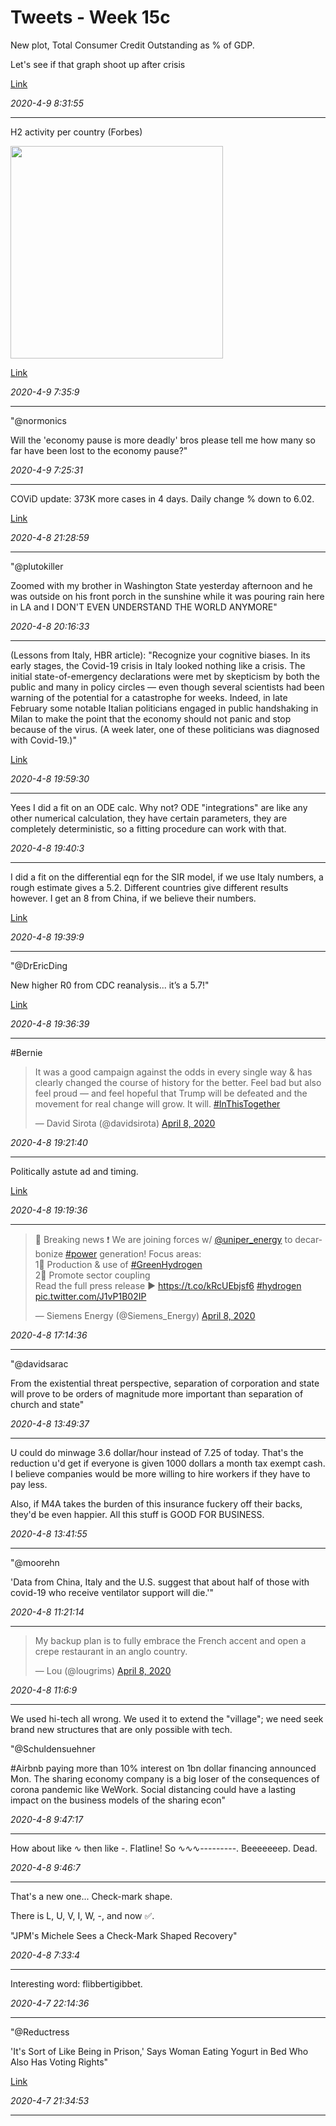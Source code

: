 # Tweets - Week 15c


New plot, Total Consumer Credit Outstanding as % of GDP. 

Let's see if that graph shoot up after crisis

[Link](https://muratk3n.github.io/thirdwave/en/2019/05/stats.html#debt)

*2020-4-9 8:31:55*

---

H2 activity per country (Forbes)

<img width="340" src="https://images.jifo.co/41203115_1585838234579.jpg"/>

[Link](https://www.forbes.com/sites/mitsubishiheavyindustries/2020/03/11/where-in-the-world-are-the-hydrogen-trailblazers-infographic/amp/?__twitter_impression=true)

*2020-4-9 7:35:9*

---

"@normonics

Will the 'economy pause is more deadly' bros please tell me how many
so far have been lost to the economy pause?"

*2020-4-9 7:25:31*

---

COViD update: 373K more cases in 4 days. Daily change % down to 6.02.

[Link](https://muratk3n.github.io/thirdwave/en/2020/02/corona.html)

*2020-4-8 21:28:59*

---

"@plutokiller

Zoomed with my brother in Washington State yesterday afternoon and he
was outside on his front porch in the sunshine while it was pouring
rain here in LA and I DON'T EVEN UNDERSTAND THE WORLD ANYMORE"

*2020-4-8 20:16:33*

---

(Lessons from Italy, HBR article): "Recognize your cognitive
biases. In its early stages, the Covid-19 crisis in Italy looked
nothing like a crisis. The initial state-of-emergency declarations
were met by skepticism by both the public and many in policy circles —
even though several scientists had been warning of the potential for a
catastrophe for weeks. Indeed, in late February some notable Italian
politicians engaged in public handshaking in Milan to make the point
that the economy should not panic and stop because of the virus. (A
week later, one of these politicians was diagnosed with Covid-19.)"

[Link](https://hbr.org/2020/03/lessons-from-italys-response-to-coronavirus)

*2020-4-8 19:59:30*

---

Yees I did a fit on an ODE calc. Why not? ODE "integrations" are like
any other numerical calculation, they have certain parameters, they
are completely deterministic, so a fitting procedure can work with
that.

*2020-4-8 19:40:3*

---

I did a fit on the differential eqn for the SIR model, if we use Italy
numbers, a rough estimate gives a 5.2. Different countries give
different results however. I get an 8 from China, if we believe their
numbers.

[Link](https://muratk3n.github.io/thirdwave/en/2020/02/corona_math.html)

*2020-4-8 19:39:9*

---

"@DrEricDing

New higher R0 from CDC reanalysis... it’s a 5.7!"

[Link](https://mobile.twitter.com/DrEricDing/status/1247872359312351232)

*2020-4-8 19:36:39*

---

\#Bernie

<blockquote class="twitter-tweet"><p lang="en" dir="ltr">It was a good campaign against the odds in every single way &amp; has clearly changed the course of history for the better. Feel bad but also feel proud — and feel hopeful that Trump will be defeated and the movement for real change will grow. It will. <a href="https://twitter.com/hashtag/InThisTogether?src=hash&amp;ref_src=twsrc%5Etfw">#InThisTogether</a></p>&mdash; David Sirota (@davidsirota) <a href="https://twitter.com/davidsirota/status/1247911732669898757?ref_src=twsrc%5Etfw">April 8, 2020</a></blockquote> <script async src="https://platform.twitter.com/widgets.js" charset="utf-8"></script>

*2020-4-8 19:21:40*

---

Politically astute ad and timing. 

[Link](https://twitter.com/postXamerica/status/1245867699063803904)

*2020-4-8 19:19:36*

---

<blockquote class="twitter-tweet"><p lang="en" dir="ltr">📢 Breaking news ❗️ We are joining forces w/ <a href="https://twitter.com/uniper_energy?ref_src=twsrc%5Etfw">@uniper_energy</a> to decarbonize <a href="https://twitter.com/hashtag/power?src=hash&amp;ref_src=twsrc%5Etfw">#power</a> generation! Focus areas: <br>1⃣ Production &amp; use of <a href="https://twitter.com/hashtag/GreenHydrogen?src=hash&amp;ref_src=twsrc%5Etfw">#GreenHydrogen</a> <br>2⃣ Promote sector coupling<br>Read the full press release ▶️ <a href="https://t.co/kRcUEbjsf6">https://t.co/kRcUEbjsf6</a> <a href="https://twitter.com/hashtag/hydrogen?src=hash&amp;ref_src=twsrc%5Etfw">#hydrogen</a> <a href="https://t.co/J1vP1B02IP">pic.twitter.com/J1vP1B02IP</a></p>&mdash; Siemens Energy (@Siemens_Energy) <a href="https://twitter.com/Siemens_Energy/status/1247803595346432004?ref_src=twsrc%5Etfw">April 8, 2020</a></blockquote> <script async src="https://platform.twitter.com/widgets.js" charset="utf-8"></script>

*2020-4-8 17:14:36*

---

"@davidsarac

From the existential threat perspective, separation of corporation and
state will prove to be orders of magnitude more important than
separation of church and state"

*2020-4-8 13:49:37*

---

U could do minwage 3.6 dollar/hour instead of 7.25 of today. That's
the reduction u'd get if everyone is given 1000 dollars a month tax
exempt cash. I believe companies would be more willing to hire workers
if they have to pay less.

Also, if M4A takes the burden of this insurance fuckery off their
backs, they'd be even happier. All this stuff is GOOD FOR BUSINESS.

*2020-4-8 13:41:55*

---

"@moorehn

'Data from China, Italy and the U.S. suggest that about half of those
with covid-19 who receive ventilator support will die.'"

*2020-4-8 11:21:14*

---

<blockquote class="twitter-tweet"><p lang="en" dir="ltr">My backup plan is to fully embrace the French accent and open a crepe restaurant in an anglo country.</p>&mdash; Lou (@lougrims) <a href="https://twitter.com/lougrims/status/1247785638922817539?ref_src=twsrc%5Etfw">April 8, 2020</a></blockquote> <script async src="https://platform.twitter.com/widgets.js" charset="utf-8"></script>

*2020-4-8 11:6:9*

---

We used hi-tech all wrong. We used it to extend the "village"; we need
seek brand new structures that are only possible with tech.

"@Schuldensuehner

\#Airbnb paying more than 10% interest on 1bn dollar financing
announced Mon. The sharing economy company is a big loser of the
consequences of corona pandemic like WeWork. Social distancing could
have a lasting impact on the business models of the sharing econ"

*2020-4-8 9:47:17*

---

How about like ∿ then like -. Flatline! So ∿∿∿---------. Beeeeeeep. Dead.

*2020-4-8 9:46:7*

---

That's a new one... Check-mark shape.

There is L, U, V, I, W, -, and now ✅.

"JPM's Michele Sees a Check-Mark Shaped Recovery"

*2020-4-8 7:33:4*

---

Interesting word: flibbertigibbet. 

*2020-4-7 22:14:36*

---

"@Reductress

'It's Sort of Like Being in Prison,' Says Woman Eating Yogurt in Bed
Who Also Has Voting Rights"

[Link](http://ow.ly/d3wi50z2wXN)

*2020-4-7 21:34:53*

---

